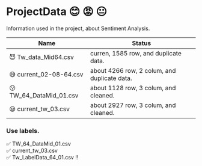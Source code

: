 # ProjectData :blush: :rage: :neutral_face:
Information used in the project, about Sentiment Analysis.

|              Name                  |  Status                                        |
|    -----------------------         | ------------------------------                 |
|:smiling_imp: Tw_data_Mid64.csv     |curren, 1585 row, and duplicate data.           |
|:sweat_smile: current_02-08-64.csv  |about 4266 row, 2 colum, and duplicate data.    |
|:kissing: TW_64_DataMid_01.csv      |about 1128 row, 3 colum, and cleaned.           |
|:sleepy: current_tw_03.csv          |about 2927 row, 3 colum, and cleaned.           |


### Use labels.   
:white_check_mark: TW_64_DataMid_01.csv   
:white_check_mark: current_tw_03.csv   
:white_check_mark: Tw_LabelData_64_01.csv :bangbang:   


